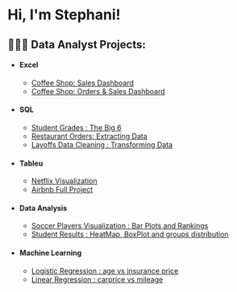 <h1>Hi, I'm Stephani!</h1>

<h2>👩🏻‍💻 Data Analyst Projects:</h2>

* <h4>Excel</h4>

  - [Coffee Shop: Sales Dashboard ](https://github.com/stephsoto/DataMining/blob/2126c88a03a2e718363bfce63d9df886c0986938/Coffee%20Shop%20Sales_SS.xlsx)
  - [Coffee Shop: Orders & Sales Dashboard ](https://github.com/stephsoto/DataMining/blob/110694f75fe72c17749ae8954aacc452afe209a8/coffeeOrdersData_SS.xlsx)

 
* <h4>SQL</h4>

  - [Student Grades : The Big 6 ](https://github.com/stephsoto/DataMining/blob/568bcdf44d62116d4b711ddd1fc5cf5b60cbf015/BIG6_byme.sql)
  - [Restaurant Orders: Extracting Data]( https://github.com/stephsoto/DataMining/blob/993c1a6bb4413bb9b90741042fb23470bcc7d997/Restaurant_Orders_SS.sql)
  - [Layoffs Data Cleaning : Transforming Data ](https://github.com/stephsoto/DataMining/blob/main/DataCleaningProject.sql)
 


* <h4>Tableu </h4>

  - [Netflix Visualization ](https://github.com/stephsoto/DataMining/blob/bc17d1eb349dbaedd8558b2fa743229464a2b215/Netflix_Final.twb)
  - [Airbnb Full Project](https://github.com/stephsoto/DataMining/blob/bc17d1eb349dbaedd8558b2fa743229464a2b215/Airbnb%20Full%20Project.twb)


* <h4>Data Analysis</h4>

  - [Soccer Players Visualization : Bar Plots and Rankings ](https://github.com/stephsoto/DataMining/blob/bc17d1eb349dbaedd8558b2fa743229464a2b215/Data_Mining_Players_Project.ipynb)
  - [Student Results : HeatMap, BoxPlot and groups distribution](https://github.com/stephsoto/DataMining/blob/main/Student_Results_Analysis_Project.ipynb)



* <h4>Machine Learning</h4>

  - [Logistic Regression : age vs insurance price ](https://github.com/stephsoto/DataMining/blob/main/Logistic_Regression_S.ipynb)
  - [Linear Regression : carprice vs mileage](https://github.com/stephsoto/DataMining/blob/main/Logistic_Regression_S.ipynb)
  



<!--
**joshmadakor1/joshmadakor1** is a ✨ _special_ ✨ repository because its `README.md` (this file) appears on your GitHub profile.

Here are some ideas to get you started:

- 🔭 I’m currently working on ...
- 🌱 I’m currently learning ...
- 👯 I’m looking to collaborate on ...
- 🤔 I’m looking for help with ...
- 💬 Ask me about ...
- 📫 How to reach me: ...
- 😄 Pronouns: ...
- ⚡ Fun fact: ...
-->
